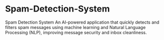 # Spam-Detection-System
Spam Detection System An AI-powered application that quickly detects and filters spam messages using machine learning and Natural Language Processing (NLP), improving message security and inbox cleanliness.
